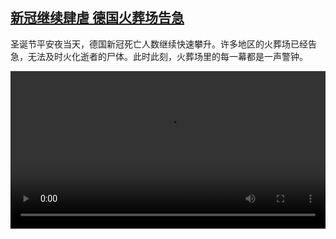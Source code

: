 <!--1608818034000-->
[新冠继续肆虐 德国火葬场告急](https://www.dw.com/zh/%E6%96%B0%E5%86%A0%E7%BB%A7%E7%BB%AD%E8%82%86%E8%99%90%20%E5%BE%B7%E5%9B%BD%E7%81%AB%E8%91%AC%E5%9C%BA%E5%91%8A%E6%80%A5/a-56052895)
------

<p>圣诞节平安夜当天，德国新冠死亡人数继续快速攀升。许多地区的火葬场已经告急，无法及时火化逝者的尸体。此时此刻，火葬场里的每一幕都是一声警钟。</small></p><video src="https://tvdownloaddw-a.akamaihd.net/dwtv_video/flv/vdt_zh/2020/bchi201224_001_krematorium_sd_sor.mp4" controls style="width:100%"></video>

